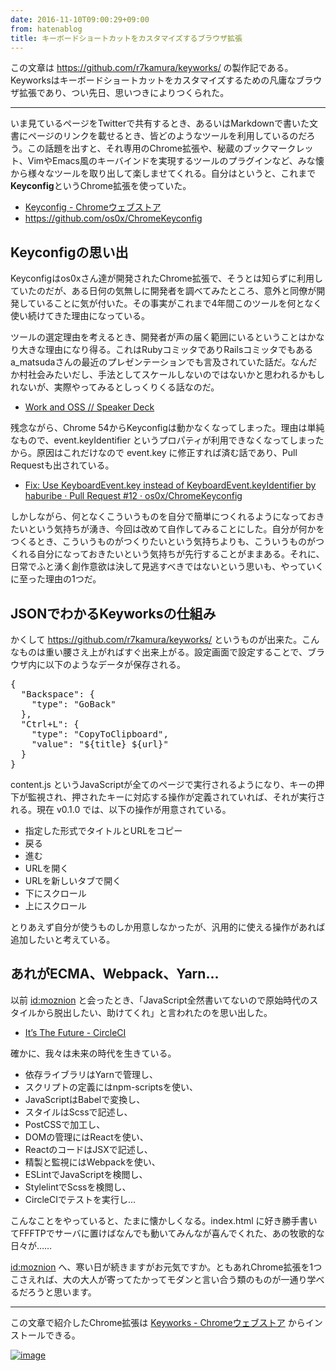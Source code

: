 ```yaml
---
date: 2016-11-10T09:00:29+09:00
from: hatenablog
title: キーボードショートカットをカスタマイズするブラウザ拡張
---
```


<p>この文章は <a href="https://github.com/r7kamura/keyworks/">https://github.com/r7kamura/keyworks/</a> の製作記である。Keyworksはキーボードショートカットをカスタマイズするための凡庸なブラウザ拡張であり、つい先日、思いつきによりつくられた。</p>

<hr>

<p>いま見ているページをTwitterで共有するとき、あるいはMarkdownで書いた文書にページのリンクを載せるとき、皆どのようなツールを利用しているのだろう。この話題を出すと、それ専用のChrome拡張や、秘蔵のブックマークレット、VimやEmacs風のキーバインドを実現するツールのプラグインなど、みな懐から様々なツールを取り出して楽しませてくれる。自分はというと、これまで<strong>Keyconfig</strong>というChrome拡張を使っていた。</p>

<ul>
<li><a href="https://chrome.google.com/webstore/detail/empty-title/okneonigbfnolfkmfgjmaeniipdjkgkl?hl=ja">Keyconfig - Chromeウェブストア</a></li>
<li><a href="https://github.com/os0x/ChromeKeyconfig">https://github.com/os0x/ChromeKeyconfig</a></li>
</ul>


<h2>Keyconfigの思い出</h2>

<p>Keyconfigはos0xさん達が開発されたChrome拡張で、そうとは知らずに利用していたのだが、ある日何の気無しに開発者を調べてみたところ、意外と同僚が開発していることに気が付いた。その事実がこれまで4年間このツールを何となく使い続けてきた理由になっている。</p>

<p>ツールの選定理由を考えるとき、開発者が声の届く範囲にいるということはかなり大きな理由になり得る。これはRubyコミッタでありRailsコミッタでもあるa_matsudaさんの最近のプレゼンテーションでも言及されていた話だ。なんだか村社会みたいだし、手法としてスケールしないのではないかと思われるかもしれないが、実際やってみるとしっくりくる話なのだ。</p>

<ul>
<li><a href="https://speakerdeck.com/a_matsuda/work-and-oss">Work and OSS // Speaker Deck</a></li>
</ul>


<p>残念ながら、Chrome 54からKeyconfigは動かなくなってしまった。理由は単純なもので、event.keyIdentifier というプロパティが利用できなくなってしまったから。原因はこれだけなので event.key に修正すれば済む話であり、Pull Requestも出されている。</p>

<ul>
<li><a href="https://github.com/os0x/ChromeKeyconfig/pull/12">Fix: Use KeyboardEvent.key instead of KeyboardEvent.keyIdentifier by haburibe · Pull Request #12 · os0x/ChromeKeyconfig</a></li>
</ul>


<p>しかしながら、何となくこういうものを自分で簡単につくれるようになっておきたいという気持ちが湧き、今回は改めて自作してみることにした。自分が何かをつくるとき、こういうものがつくりたいという気持ちよりも、こういうものがつくれる自分になっておきたいという気持ちが先行することがままある。それに、日常でふと湧く創作意欲は決して見逃すべきではないという思いも、やっていくに至った理由の1つだ。</p>

<h2>JSONでわかるKeyworksの仕組み</h2>

<p>かくして <a href="https://github.com/r7kamura/keyworks/">https://github.com/r7kamura/keyworks/</a> というものが出来た。こんなものは重い腰さえ上がればすぐ出来上がる。設定画面で設定することで、ブラウザ内に以下のようなデータが保存される。</p>

<pre class="code lang-json" data-lang="json" data-unlink><span class="synSpecial">{</span>
  "<span class="synStatement">Backspace</span>": <span class="synSpecial">{</span>
    "<span class="synStatement">type</span>": "<span class="synConstant">GoBack</span>"
  <span class="synSpecial">}</span>,
  "<span class="synStatement">Ctrl+L</span>": <span class="synSpecial">{</span>
    "<span class="synStatement">type</span>": "<span class="synConstant">CopyToClipboard</span>",
    "<span class="synStatement">value</span>": "<span class="synConstant">${title} ${url}</span>"
  <span class="synSpecial">}</span>
<span class="synSpecial">}</span>
</pre>


<p>content.js というJavaScriptが全てのページで実行されるようになり、キーの押下が監視され、押されたキーに対応する操作が定義されていれば、それが実行される。現在 v0.1.0 では、以下の操作が用意されている。</p>

<ul>
<li>指定した形式でタイトルとURLをコピー</li>
<li>戻る</li>
<li>進む</li>
<li>URLを開く</li>
<li>URLを新しいタブで開く</li>
<li>下にスクロール</li>
<li>上にスクロール</li>
</ul>


<p>とりあえず自分が使うものしか用意しなかったが、汎用的に使える操作があれば追加したいと考えている。</p>

<h2>あれがECMA、Webpack、Yarn...</h2>

<p>以前 <a href="http://blog.hatena.ne.jp/moznion/">id:moznion</a> と会ったとき、「JavaScript全然書いてないので原始時代のスタイルから脱出したい、助けてくれ」と言われたのを思い出した。</p>

<ul>
<li><a href="https://circleci.com/blog/its-the-future/">It’s The Future - CircleCI</a></li>
</ul>


<p>確かに、我々は未来の時代を生きている。</p>

<ul>
<li>依存ライブラリはYarnで管理し、</li>
<li>スクリプトの定義にはnpm-scriptsを使い、</li>
<li>JavaScriptはBabelで変換し、</li>
<li>スタイルはScssで記述し、</li>
<li>PostCSSで加工し、</li>
<li>DOMの管理にはReactを使い、</li>
<li>ReactのコードはJSXで記述し、</li>
<li>精製と監視にはWebpackを使い、</li>
<li>ESLintでJavaScriptを検閲し、</li>
<li>StylelintでScssを検閲し、</li>
<li>CircleCIでテストを実行し...</li>
</ul>


<p>こんなことをやっていると、たまに懐かしくなる。index.html に好き勝手書いてFFFTPでサーバに置けばなんでも動いてみんなが喜んでくれた、あの牧歌的な日々が……</p>

<p><a href="http://blog.hatena.ne.jp/moznion/">id:moznion</a> へ、寒い日が続きますがお元気ですか。ともあれChrome拡張を1つこさえれば、大の大人が寄ってたかってモダンと言い合う類のものが一通り学べるだろうと思います。</p>

<hr>

<p>この文章で紹介したChrome拡張は <a href="https://chrome.google.com/webstore/detail/keyworks/chmkmpahmlgaaincbbdfnplohkkkapdl?hl=ja">Keyworks - Chromeウェブストア</a> からインストールできる。</p>

<p><a href="https://chrome.google.com/webstore/detail/keyworks/chmkmpahmlgaaincbbdfnplohkkkapdl?hl=ja"><img src="https://cloud.githubusercontent.com/assets/111689/20159419/d2aaf64c-a723-11e6-9428-ccb117c235ee.png" alt="image"></a></p>

